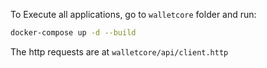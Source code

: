 To Execute all applications, go to `walletcore` folder and run:

```sh
docker-compose up -d --build
```

The http requests are at `walletcore/api/client.http`
